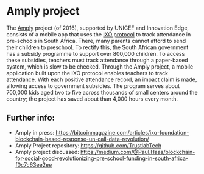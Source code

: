 
# Amply project 
The [Amply](http://amply.tech/) project (of 2016), supported by UNICEF and Innovation Edge, consists of a  mobile app that uses the
[IXO protocol](ixo.md)  to track attendance in pre-schools in South Africa. There, many parents cannot afford to send their children 
to preschool. To rectify this, the South African government has a subsidy programme to support over 800,000 children. To access 
these subsidies, teachers must track attendance through a paper-based system, which is slow to be checked. Through the Amply project,
a mobile application built upon the IXO protocol enables teachers to track attendance. With each positive attendance record, an 
impact claim is made, allowing access to government subsidies. The program serves about 700,000 kids aged two to five across thousands 
of small centers around the country; the project has saved about  than 4,000 hours every month.

## Further info:
*  Amply in press: https://bitcoinmagazine.com/articles/ixo-foundation-blockchain-based-response-un-call-data-revolution/ 
*  Amply Project repository: https://github.com/TrustlabTech
*  Amply project discussed: https://medium.com/@Paul.Haas/blockchain-for-social-good-revolutionizing-pre-school-funding-in-south-africa-f0c7c63ee2ee 

